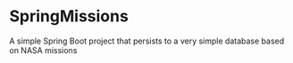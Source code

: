 # SpringMissions

A simple Spring Boot project that persists to a very simple database based on NASA missions
